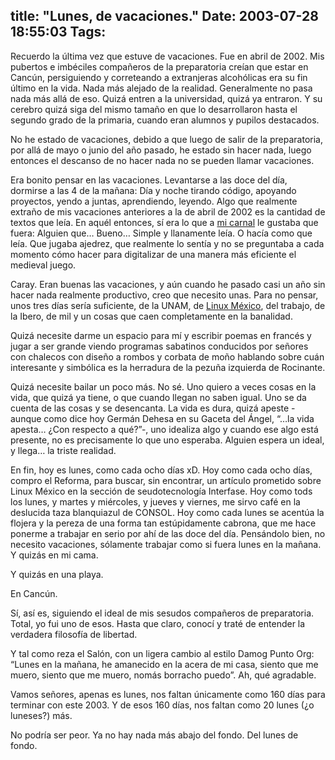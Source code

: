 title: "Lunes, de vacaciones."
Date: 2003-07-28 18:55:03
Tags: 
---
<p>Recuerdo la última vez que estuve de vacaciones. Fue en abril de 2002. Mis pubertos e imbéciles compañeros de la preparatoria creían que estar en Cancún, persiguiendo y correteando a extranjeras alcohólicas era su fin último en la vida. Nada más alejado de la realidad. Generalmente no pasa nada más allá de eso. Quizá entren a la universidad, quizá ya entraron. Y su cerebro quizá siga del mismo tamaño en que lo desarrollaron hasta el segundo grado de la primaria, cuando eran alumnos y pupilos destacados.</p>

<p>No he estado de vacaciones, debido a que luego de salir de la preparatoria, por allá de mayo o junio del año pasado, he estado sin hacer nada, luego entonces el descanso de no hacer nada no se pueden llamar vacaciones.</p>

<p>Era bonito pensar en las vacaciones. Levantarse a las doce del día, dormirse a las 4 de la mañana: Día y noche tirando código, apoyando proyectos, yendo a juntas, aprendiendo, leyendo. Algo que realmente extraño de mis vacaciones anteriores a la de abril de 2002 es la cantidad de textos que leía. En aquél entonces, sí era lo que a <a href="mailto:polo@lavozdelsillon.net">mi carnal</a> le gustaba que fuera: Alguien que&#8230; Bueno&#8230; Simple y llanamente leía. O hacía como que leía. Que jugaba ajedrez, que realmente lo sentía y no se preguntaba a cada momento cómo hacer para digitalizar de una manera más eficiente el medieval juego.</p>

<p>Caray. Eran buenas las vacaciones, y aún cuando he pasado casi un año sin hacer nada realmente productivo, creo que necesito unas. Para no pensar, unos tres días sería suficiente, de la UNAM, de <a href="http://web.archive.org/web/20030806073515/http://www.linux.org.mx/">Linux México</a>, del trabajo, de la Ibero, de mil y un cosas que caen completamente en la banalidad.</p>

<p>Quizá necesite darme un espacio para mí y escribir poemas en francés y jugar a ser grande viendo programas sabatinos conducidos por señores con chalecos con diseño a rombos y corbata de moño hablando sobre cuán interesante y simbólica es la herradura de la pezuña izquierda de Rocinante.</p>

<p>Quizá necesite bailar un poco más. No sé. Uno quiero a veces cosas en la vida, que quizá ya tiene, o que cuando llegan no saben igual. Uno se da cuenta de las cosas y se desencanta. La vida es dura, quizá apeste -aunque como dice hoy Germán Dehesa en su Gaceta del Ángel, &#8220;&#8230;la vida apesta&#8230; ¿Con respecto a qué?&#8221;-, uno idealiza algo y cuando ese algo está presente, no es precisamente lo que uno esperaba. Alguien espera un ideal, y llega&#8230; la triste realidad.</p>

<p>En fin, hoy es lunes, como cada ocho días xD. Hoy como cada ocho días, compro el Reforma, para buscar, sin encontrar, un artículo prometido sobre Linux México en la sección de seudotecnología Interfase. Hoy como tods los lunes, y martes y miércoles, y jueves y viernes, me sirvo café en la deslucida taza blanquiazul de CONSOL. Hoy como cada lunes se acentúa la flojera y la pereza de una forma tan estúpidamente cabrona, que me hace ponerme a trabajar en serio por ahí de las doce del día. Pensándolo bien, no necesito vacaciones, sólamente trabajar como si fuera lunes en la mañana. Y quizás en mi cama.</p>

<p>Y quizás en una playa.</p>

<p>En Cancún.</p>

<p>Sí, así es, siguiendo el ideal de mis sesudos compañeros de preparatoria. Total, yo fui uno de esos. Hasta que claro, conocí y traté de entender la verdadera filosofía de libertad.</p>

<p>Y tal como reza el Salón, con un ligera cambio al estilo Damog Punto Org: &#8220;Lunes en la mañana, he amanecido en la acera de mi casa, siento que me muero, siento que me muero, nomás borracho puedo&#8221;. Ah, qué agradable.</p>

<p>Vamos señores, apenas es lunes, nos faltan únicamente como 160 días para terminar con este 2003. Y de esos 160 días, nos faltan como 20 lunes (¿o luneses?) más.</p>

<p>No podría ser peor. Ya no hay nada más abajo del fondo. Del lunes de fondo.</p>
